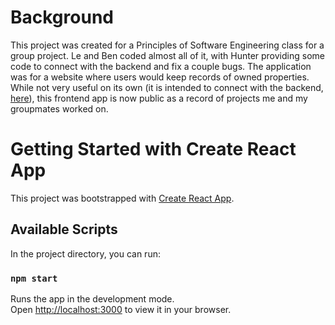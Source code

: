 # Background
This project was created for a Principles of Software Engineering class for a group project. Le and Ben coded almost all of it, with Hunter providing some code to connect with the backend and fix a couple bugs. The application was for a website where users would keep records of owned properties. While not very useful on its own (it is intended to connect with the backend, [here](https://github.com/drakeum/CEN4010-Group-2-Project-Backend)), this frontend app is now public as a record of projects me and my groupmates worked on. 

# Getting Started with Create React App

This project was bootstrapped with [Create React App](https://github.com/facebook/create-react-app).

## Available Scripts

In the project directory, you can run:

### `npm start`

Runs the app in the development mode.\
Open [http://localhost:3000](http://localhost:3000) to view it in your browser.


